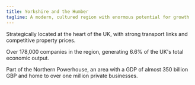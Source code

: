 ```yaml
---
title: Yorkshire and the Humber
tagline: A modern, cultured region with enormous potential for growth
---
```

Strategically located at the heart of the UK, with strong transport links and competitive property prices.


Over 178,000 companies in the region, generating 6.6% of the UK's total economic output.


Part of the Northern Powerhouse, an area with a GDP of almost 350 billion GBP and home to over one million private businesses.